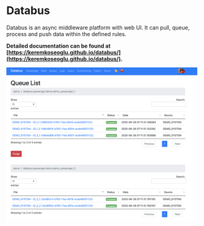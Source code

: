 # Databus
Databus is an async middleware platform with web UI. It can pull, queue, process and push data within the defined rules. 

**Detailed documentation can be found at [https://keremkoseoglu.github.io/databus/](https://keremkoseoglu.github.io/databus/).**


<img src="mkdocs/docs/img/screenshot.png" alt="drawing" width="500"/>